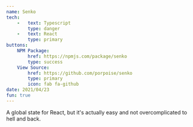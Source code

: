 ```yaml
---
name: Senko
tech:
    -   text: Typescript
        type: danger
    -   text: React
        type: primary
buttons:
    NPM Package:
        href: https://npmjs.com/package/senko
        type: success
    View Source:
        href: https://github.com/porpoise/senko
        type: primary
        icon: fab fa-github
date: 2021/04/23
fun: true
---
```


A global state for React, but it's actually easy and not overcomplicated to hell and back.
